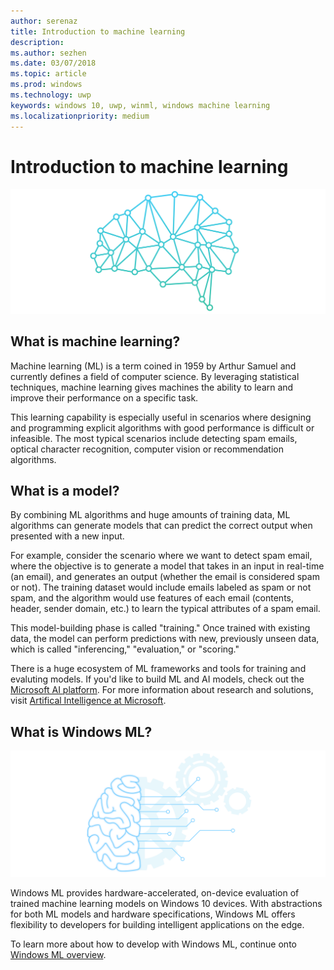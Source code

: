 ```yaml
---
author: serenaz
title: Introduction to machine learning
description: 
ms.author: sezhen
ms.date: 03/07/2018
ms.topic: article
ms.prod: windows
ms.technology: uwp
keywords: windows 10, uwp, winml, windows machine learning
ms.localizationpriority: medium
---
```

# Introduction to machine learning

![Windows machine learning graphic](images/brain.png)

## What is machine learning?

Machine learning (ML) is a term coined in 1959 by Arthur Samuel and currently defines a field of computer science. By leveraging statistical techniques, machine learning gives machines the ability to learn and improve their performance on a specific task.

This learning capability is especially useful in scenarios where designing and programming explicit algorithms with good performance is difficult or infeasible. The most typical scenarios include detecting spam emails, optical character recognition, computer vision or recommendation algorithms.

## What is a model?

By combining ML algorithms and huge amounts of training data, ML algorithms can generate models that can predict the correct output when presented with a new input.

For example, consider the scenario where we want to detect spam email, where the objective is to generate a model that takes in an input in real-time (an email), and generates an output (whether the email is considered spam or not). The training dataset would include emails labeled as spam or not spam, and the algorithm would use features of each email (contents, header, sender domain, etc.) to learn the typical attributes of a spam email.

This model-building phase is called "training." Once trained with existing data, the model can perform predictions with new, previously unseen data, which is called "inferencing," "evaluation," or "scoring."

There is a huge ecosystem of ML frameworks and tools for training and evaluting models. If you'd like to build ML and AI models, check out the [Microsoft AI platform](https://azure.microsoft.com/en-us/overview/ai-platform/). For more information about research and solutions, visit [Artifical Intelligence at Microsoft](https://www.microsoft.com/ai).

## What is Windows ML?

![Windows machine learning](images/winml-graphic.png)

Windows ML provides hardware-accelerated, on-device evaluation of trained machine learning models on Windows 10 devices. With abstractions for both ML models and hardware specifications, Windows ML offers flexibility to developers for building intelligent applications on the edge.

To learn more about how to develop with Windows ML, continue onto [Windows ML overview](overview.md).